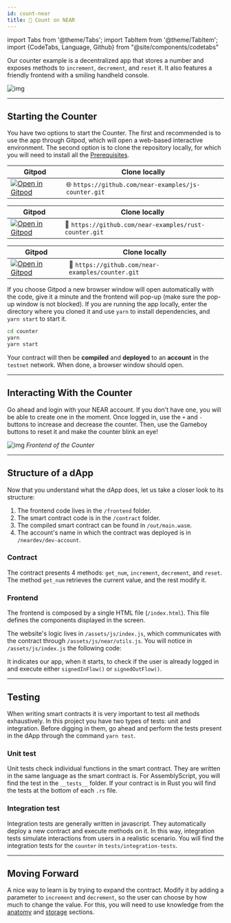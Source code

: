 ```yaml
---
id: count-near
title: 🧮 Count on NEAR
---
```

import Tabs from '@theme/Tabs';
import TabItem from '@theme/TabItem';
import {CodeTabs, Language, Github} from "@site/components/codetabs"

Our counter example is a decentralized app that stores a number and exposes methods to `increment`,
`decrement`, and `reset` it. It also features a friendly frontend with a smiling handheld console.

![img](/docs/assets/examples/count-on-near-banner.png)

---

## Starting the Counter

You have two options to start the Counter. The first and recommended is to use the app through Gitpod, which will open a web-based interactive environment. The second option is to clone the repository locally, for which you will need to install all the [Prerequisites](../../2.develop/prerequisites.md).

<Tabs className="language-tabs" groupId="code-tabs">
  <TabItem value="🌐 JavaScript">

| Gitpod                                                                                                                                                            | Clone locally                                         |
| ----------------------------------------------------------------------------------------------------------------------------------------------------------------- | ----------------------------------------------------- |
| <a href="https://gitpod.io/#https://github.com/near-examples/js-counter.git"><img src="https://gitpod.io/button/open-in-gitpod.svg" alt="Open in Gitpod" /></a> | 🌐 `https://github.com/near-examples/js-counter.git` |

  </TabItem>

  <TabItem value="🦀 Rust">

| Gitpod                                                                                                                                                            | Clone locally                                         |
| ----------------------------------------------------------------------------------------------------------------------------------------------------------------- | ----------------------------------------------------- |
| <a href="https://gitpod.io/#https://github.com/near-examples/rust-counter.git"><img src="https://gitpod.io/button/open-in-gitpod.svg" alt="Open in Gitpod" /></a> | 🦀 `https://github.com/near-examples/rust-counter.git` |

  </TabItem>

  <TabItem value="🚀 AssemblyScript" >

  | Gitpod                                                                                                                                                       | Clone locally                                    |
  | ------------------------------------------------------------------------------------------------------------------------------------------------------------ | ------------------------------------------------ |
  | <a href="https://gitpod.io/#https://github.com/near-examples/counter.git"><img src="https://gitpod.io/button/open-in-gitpod.svg" alt="Open in Gitpod" /></a> | 🚀 `https://github.com/near-examples/counter.git` |


  </TabItem>
</Tabs>

If you choose Gitpod a new browser window will open automatically with the code, give it a minute and the frontend will pop-up (make sure the pop-up window is not blocked). If you are running the app locally, enter the directory where you cloned it and use `yarn` to install dependencies, and `yarn start` to start it.

```bash
cd counter
yarn
yarn start
```
Your contract will then be **compiled** and **deployed** to an **account** in the `testnet` network. When done, a browser window should open.

---

## Interacting With the Counter
Go ahead and login with your NEAR account. If you don't have one, you will be able to create one in the moment. Once logged in, use the `+` and `-` buttons to increase and decrease the counter. Then, use the Gameboy buttons to reset it and make the counter blink an eye!

![img](/docs/assets/examples/count-on-near.png)
*Frontend of the Counter*

---

## Structure of a dApp

Now that you understand what the dApp does, let us take a closer look to its structure:

1. The frontend code lives in the `/frontend` folder.
2. The smart contract code is in the `/contract` folder.
3. The compiled smart contract can be found in `/out/main.wasm`.
4. The account's name in which the contract was deployed is in `/neardev/dev-account`.

### Contract
The contract presents 4 methods: `get_num`, `increment`, `decrement`, and `reset`. The method `get_num` retrieves the current value, and the rest modify it.

<CodeTabs>
  <Language value="🦀 Rust" language="rust">
    <Github fname="lib.rs"
            url="https://github.com/near-examples/rust-counter/blob/master/contract/src/lib.rs"
            start="5" end="39" />
  </Language>
  <Language value="🚀 AssemblyScript" language="ts">
    <Github fname="index.ts"
            url="https://github.com/near-examples/counter/blob/master/contract/assembly/index.ts"/>
  </Language>
</CodeTabs>

### Frontend
The frontend is composed by a single HTML file (`/index.html`). This file defines the components displayed in the screen.

The website's logic lives in `/assets/js/index.js`, which communicates with the contract through `/assets/js/near/utils.js`. You will notice in `/assets/js/index.js` the following code:

<CodeTabs>
  <Language value="🌐 JavaScript" language="rust">
    <Github fname="index.js"
            url="https://github.com/near-examples/rust-counter/blob/master/frontend/assets/js/main.js"
            start="44" end="55" />
    <Github fname="utils.js"
            url="https://github.com/near-examples/rust-counter/blob/master/frontend/assets/js/near/utils.js"
            start="1" end="25" />
            
  </Language>
</CodeTabs>

It indicates our app, when it starts, to check if the user is already logged in and execute either `signedInFlow()` or `signedOutFlow()`.

---

## Testing

When writing smart contracts it is very important to test all methods exhaustively. In this
project you have two types of tests: unit and integration. Before digging in them,
go ahead and perform the tests present in the dApp through the command `yarn test`.

### Unit test

Unit tests check individual functions in the smart contract. They are written in the
same language as the smart contract is. For AssemblyScript, you will find the test in the 
`__tests__` folder. If your contract is in Rust you will find the tests at the bottom of
each `.rs` file.

<CodeTabs>
  <Language value="🦀 Rust" language="rust">
    <Github fname="lib.rs"
            url="https://github.com/near-examples/rust-counter/blob/master/contract/src/lib.rs"
            start="52" end="87" />
  </Language>
  <Language value="🚀 AssemblyScript" language="ts">
    <Github fname="main.spec.ts"
            url="https://github.com/near-examples/counter/blob/master/contract/assembly/__tests__/main.spec.ts"
            start="5" end="44" />
  </Language>
</CodeTabs>

### Integration test

Integration tests are generally written in javascript. They automatically deploy a new
contract and execute methods on it. In this way, integration tests simulate interactions
from users in a realistic scenario. You will find the integration tests for the `counter`
in `tests/integration-tests`.

<CodeTabs>
  <Language value="🌐 JavaScript" language="rust">
    <Github fname="main.test.js"
            url="https://github.com/near-examples/rust-counter/blob/master/integration-tests/ts/main.ava.ts"
            start="44" end="68" />
  </Language>
</CodeTabs>

---

## Moving Forward

A nice way to learn is by trying to expand the contract. Modify it by adding a parameter to `increment` and `decrement`,
so the user can choose by how much to change the value. For this, you will need to use knowledge from the [anatomy](../../2.develop/contracts/anatomy.md)
and [storage](../../2.develop/contracts/storage.md) sections.
